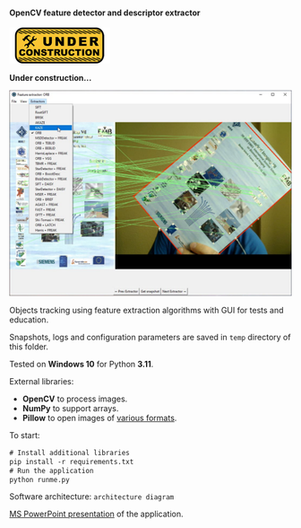 #### OpenCV feature detector and descriptor extractor

![Under construction](../data/2019.09.25-under-construction-icon.png)

**Under construction...**

![Snapshot from application](./data/snapshot.jpg)

Objects tracking using feature extraction algorithms with GUI
for tests and education.

Snapshots, logs and configuration parameters are saved in `temp` directory
of this folder.

Tested on **Windows 10** for Python **3.11**.

External libraries:
   * **OpenCV** to process images.
   * **NumPy** to support arrays.
   * **Pillow** to open images of [various formats](https://pillow.readthedocs.io/en/stable/handbook/image-file-formats.html).

To start:
```shell
# Install additional libraries
pip install -r requirements.txt
# Run the application
python runme.py
```

Software architecture:
`architecture diagram`

[MS PowerPoint presentation](./data/2023.07.25-presentation-opencv-descriptos.pptx) of the application.
